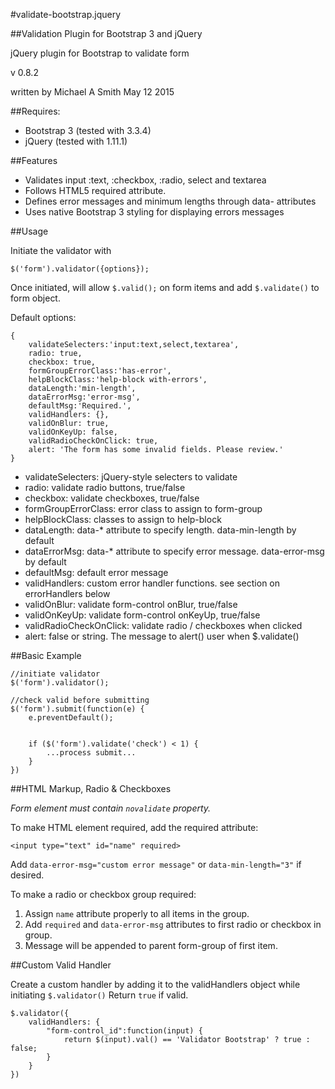 #validate-bootstrap.jquery

##Validation Plugin for Bootstrap 3 and jQuery

jQuery plugin for Bootstrap to validate form

v 0.8.2

written by Michael A Smith
May 12 2015

##Requires:
* Bootstrap 3 (tested with 3.3.4)
* jQuery (tested with 1.11.1)

##Features
* Validates input :text, :checkbox, :radio, select and textarea
* Follows HTML5 required attribute.
* Defines error messages and minimum lengths through data- attributes
* Uses native Bootstrap 3 styling for displaying errors messages

##Usage

Initiate the validator with
```
$('form').validator({options});
```
Once initiated, will allow `$.valid();` on form items and add `$.validate()` to form object.

Default options:
```
{
    validateSelecters:'input:text,select,textarea',
    radio: true,
    checkbox: true,
    formGroupErrorClass:'has-error',
    helpBlockClass:'help-block with-errors',
    dataLength:'min-length',
    dataErrorMsg:'error-msg',
    defaultMsg:'Required.',
    validHandlers: {},
    validOnBlur: true,
    validOnKeyUp: false,
    validRadioCheckOnClick: true,
    alert: 'The form has some invalid fields. Please review.'
}
```

* validateSelecters: jQuery-style selecters to validate
* radio: validate radio buttons, true/false
* checkbox: validate checkboxes, true/false
* formGroupErrorClass: error class to assign to form-group
* helpBlockClass: classes to assign to help-block
* dataLength: data-* attribute to specify length. data-min-length by default
* dataErrorMsg: data-* attribute to specify error message. data-error-msg by default
* defaultMsg: default error message
* validHandlers: custom error handler functions. see section on errorHandlers below
* validOnBlur: validate form-control onBlur, true/false
* validOnKeyUp: validate form-control onKeyUp, true/false
* validRadioCheckOnClick: validate radio / checkboxes when clicked
* alert: false or string. The message to alert() user when $.validate()

##Basic Example

```
//initiate validator
$('form').validator();

//check valid before submitting
$('form').submit(function(e) {
    e.preventDefault();


    if ($('form').validate('check') < 1) {
        ...process submit...
    }
})
```

##HTML Markup, Radio & Checkboxes

*Form element must contain `novalidate` property.*

To make HTML element required, add the required attribute:
```
<input type="text" id="name" required>
```
Add `data-error-msg="custom error message"` or `data-min-length="3"` if desired.

To make a radio or checkbox group required:

1. Assign `name` attribute properly to all items in the group.
2. Add `required` and `data-error-msg` attributes to first radio or checkbox in group.
3. Message will be appended to parent form-group of first item.

##Custom Valid Handler

Create a custom handler by adding it to the validHandlers object while initiating
`$.validator()` Return `true` if valid.

```
$.validator({
    validHandlers: {
        "form-control_id":function(input) {
            return $(input).val() == 'Validator Bootstrap' ? true : false;
        }
    }
})
```
